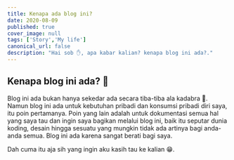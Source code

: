```yaml
---
title: Kenapa ada blog ini?
date: 2020-08-09
published: true
cover_image: null
tags: ['Story','My life']
canonical_url: false
description: "Hai sob ✋, apa kabar kalian? kenapa blog ini ada?."
---
```


<i class="fa fa-quote-left fa-3x fa-pull-left" aria-hidden="true"></i>
<h2>Kenapa blog ini ada? 🤔</h2>

Blog ini ada bukan hanya sekedar ada secara tiba-tiba ala kadabra 🎉. Namun blog ini ada untuk kebutuhan pribadi dan konsumsi pribadi diri saya, itu poin pertamanya. Poin yang lain adalah untuk dokumentasi semua hal yang saya tau dan ingin saya bagikan melalui blog ini, baik itu seputar dunia koding, desain hingga sesuatu yang mungkin tidak ada artinya bagi anda-anda semua. Blog ini ada karena sangat berati bagi saya.

Dah cuma itu aja sih yang ingin aku kasih tau ke kalian 😁.

